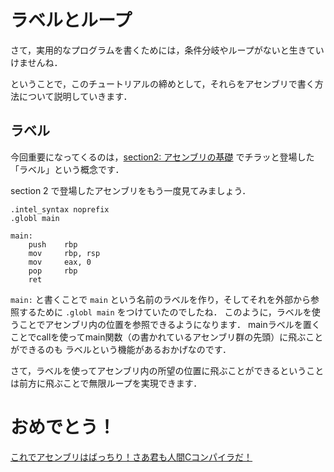 # ラベルとループ

さて，実用的なプログラムを書くためには，条件分岐やループがないと生きていけませんね．

ということで，このチュートリアルの締めとして，それらをアセンブリで書く方法について説明していきます．

## ラベル

今回重要になってくるのは，[section2: アセンブリの基礎](/sections/section2_BasicOfAssembly.md) でチラッと登場した「ラベル」という概念です．

section 2 で登場したアセンブリをもう一度見てみましょう．

```
.intel_syntax noprefix
.globl main

main:
    push    rbp
    mov     rbp, rsp
    mov     eax, 0
    pop     rbp
    ret
```

`main:` と書くことで `main` という名前のラベルを作り，そしてそれを外部から参照するために `.globl main` をつけていたのでしたね．
このように，ラベルを使うことでアセンブリ内の位置を参照できるようになります．
mainラベルを置くことでcallを使ってmain関数（の書かれているアセンブリ群の先頭）に飛ぶことができるのも
ラベルという機能があるおかげなのです．

さて，ラベルを使ってアセンブリ内の所望の位置に飛ぶことができるということは前方に飛ぶことで無限ループを実現できます．


# おめでとう！
[これでアセンブリはばっちり！さあ君も人間Cコンパイラだ！](https://hccc-in-seccamp.vercel.app/)
